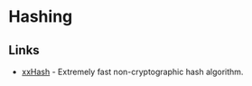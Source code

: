 # Hashing

## Links

- [xxHash](https://github.com/Cyan4973/xxHash) - Extremely fast non-cryptographic hash algorithm.